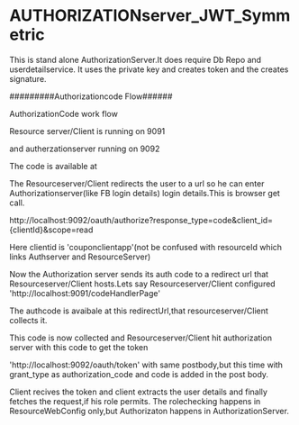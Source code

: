 # AUTHORIZATIONserver_JWT_Symmetric

This is stand alone AuthorizationServer.It does require Db Repo and userdetailservice.
It uses the private key and creates token and the creates signature.


#########Authorizationcode Flow######


AuthorizationCode work flow

Resource server/Client is  running on 9091

and autherzationserver running on 9092

The code is available at

 The Resourceserver/Client redirects the user to a url so he can enter Authorizationserver(like FB login details) login details.This is browser get call.

http://localhost:9092/oauth/authorize?response_type=code&client_id={clientId}&scope=read

Here clientid is 'couponclientapp'(not be confused with resourceId which links Authserver and ResourceServer)

Now the Authorization server sends its auth code to a redirect url that  Resourceserver/Client hosts.Lets say 
 Resourceserver/Client configured 'http://localhost:9091/codeHandlerPage'

The authcode is avaibale at this redirectUrl,that resourceserver/Client collects it.

This code is now collected and Resourceserver/Client hit authorization server with this code to get the token

 'http://localhost:9092/oauth/token'
 with same postbody,but this time with grant_type as authorization_code and code is added in the post body.

Client recives the token and client extracts the user details and finally fetches the request,if his role permits.
The rolechecking happens in ResourceWebConfig only,but Authorizaton happens in AuthorizationServer.

